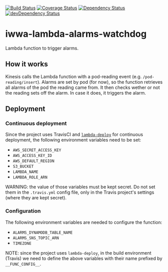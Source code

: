 [![Build Status](https://travis-ci.org/innowatio/iwwa-lambda-alarms-watchdog.svg?branch=master)](https://travis-ci.org/innowatio/iwwa-lambda-alarms-watchdog)
[![Coverage Status](https://coveralls.io/repos/innowatio/iwwa-lambda-alarms-watchdog/badge.svg?branch=master&service=github)](https://coveralls.io/github/innowatio/iwwa-lambda-alarms-watchdog?branch=master)
[![Dependency Status](https://david-dm.org/innowatio/iwwa-lambda-alarms-watchdog.svg)](https://david-dm.org/innowatio/iwwa-lambda-alarms-watchdog)
[![devDependency Status](https://david-dm.org/innowatio/iwwa-lambda-alarms-watchdog/dev-status.svg)](https://david-dm.org/innowatio/iwwa-lambda-alarms-watchdog#info=devDependencies)

# iwwa-lambda-alarms-watchdog

Lambda function to trigger alarms.

## How it works

Kinesis calls the Lambda function with a pod-reading event (e.g.
`/pod-reading/insert`). Alarms are set by pod (for now), so the function
retrieves all alarms of the pod the reading came from. It then checks wether or
not the reading sets off the alarm. In case it does, it triggers the alarm.

## Deployment

### Continuous deployment

Since the project uses TravisCI and
[`lambda-deploy`](https://github.com/innowatio/lambda-deploy/) for continuous
deployment, the following environment variables need to be set:

- `AWS_SECRET_ACCESS_KEY`
- `AWS_ACCESS_KEY_ID`
- `AWS_DEFAULT_REGION`
- `S3_BUCKET`
- `LAMBDA_NAME`
- `LAMBDA_ROLE_ARN`

WARNING: the value of those variables must be kept secret. Do not set them in
the `.travis.yml` config file, only in the Travis project's settings (where they
are kept secret).

### Configuration

The following environment variables are needed to configure the function:

- `ALARMS_DYNAMODB_TABLE_NAME`
- `ALARMS_SNS_TOPIC_ARN`
- `TIMEZONE`

NOTE: since the project uses `lambda-deploy`, in the build environment (Travis)
we need to define the above variables with their name prefixed by
`__FUNC_CONFIG__`.
